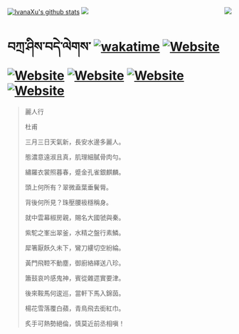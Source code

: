 [![IvanaXu's github stats](https://github-readme-stats.vercel.app/api?username=IvanaXu&theme=codeSTACKr)](https://github.com/anuraghazra/github-readme-stats)
<img align="right" src="https://github-readme-stats.vercel.app/api/top-langs/?username=IvanaXu&langs_count=8&theme=codeSTACKr" />
<img src="https://github-readme-stats.vercel.app/api/wakatime?username=IvanaXu&layout=compact&langs_count=8&theme=codeSTACKr&custom_title=Programming&nbsp;Times&nbsp;(Since&nbsp;Jul.29.2021)&range=all_time" />
# བཀྲ་ཤིས་བདེ་ལེགས་	[![wakatime](https://wakatime.com/badge/user/5043ee4a-e361-4607-9d47-d557f2005d05.svg)](https://wakatime.com/@5043ee4a-e361-4607-9d47-d557f2005d05)	[![Website](https://img.shields.io/website?label=&up_color=orange&up_message=Tianchi&url=https%3A%2F%2Fshields.io)](https://tianchi.aliyun.com/home/science/scienceDetail?userId=1095279182618)	[![Website](https://img.shields.io/website?label=&up_color=green&up_message=Yuque&url=https%3A%2F%2Fshields.io)](https://www.yuque.com/ivanaxu)	[![Website](https://img.shields.io/website?label=&up_color=yellow&up_message=Leetcode&url=https%3A%2F%2Fshields.io)](https://leetcode.cn/u/ivanaxu)	[![Website](https://img.shields.io/website?label=&up_color=violet&up_message=AIstudio&url=https%3A%2F%2Fshields.io)](https://aistudio.baidu.com/aistudio/personalcenter/thirdview/979775)	[![Website](https://img.shields.io/website?label=&up_color=red&up_message=Gitee&url=https%3A%2F%2Fshields.io)](https://gitee.com/IvanaXu)
> 麗人行
> 
> 杜甫
> 
> 三月三日天氣新，長安水邊多麗人。
> 
> 態濃意遠淑且真，肌理細膩骨肉勻。
> 
> 繡羅衣裳照暮春，蹙金孔雀銀麒麟。
> 
> 頭上何所有？翠微盍葉垂鬢脣。
> 
> 背後何所見？珠壓腰衱穩稱身。
> 
> 就中雲幕椒房親，賜名大國虢與秦。
> 
> 紫駝之峯出翠釜，水精之盤行素鱗。
> 
> 犀箸厭飫久未下，鸞刀縷切空紛綸。
> 
> 黃門飛鞚不動塵，御廚絡繹送八珍。
> 
> 簫鼓哀吟感鬼神，賓從雜遝實要津。
> 
> 後來鞍馬何逡巡，當軒下馬入錦茵。
> 
> 楊花雪落覆白蘋，青鳥飛去銜紅巾。
> 
> 炙手可熱勢絕倫，慎莫近前丞相嗔！
>
